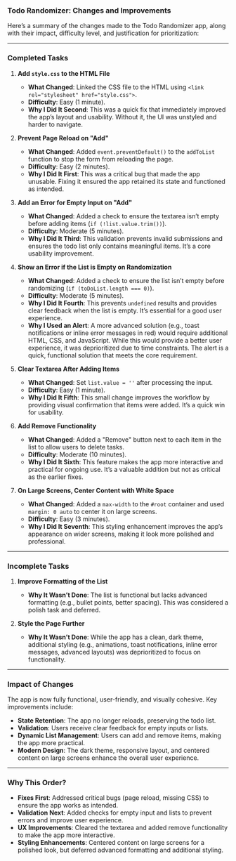 ### **Todo Randomizer: Changes and Improvements**

Here’s a summary of the changes made to the Todo Randomizer app, along with their impact, difficulty level, and justification for prioritization:

---

### **Completed Tasks**
1. **Add `style.css` to the HTML File**  
   - **What Changed**: Linked the CSS file to the HTML using `<link rel="stylesheet" href="style.css">`.  
   - **Difficulty**: Easy (1 minute).  
   - **Why I Did It Second**: This was a quick fix that immediately improved the app’s layout and usability. Without it, the UI was unstyled and harder to navigate.  

2. **Prevent Page Reload on "Add"**  
   - **What Changed**: Added `event.preventDefault()` to the `addToList` function to stop the form from reloading the page.  
   - **Difficulty**: Easy (2 minutes).  
   - **Why I Did It First**: This was a critical bug that made the app unusable. Fixing it ensured the app retained its state and functioned as intended.  

3. **Add an Error for Empty Input on "Add"**  
   - **What Changed**: Added a check to ensure the textarea isn’t empty before adding items (`if (!list.value.trim())`).  
   - **Difficulty**: Moderate (5 minutes).  
   - **Why I Did It Third**: This validation prevents invalid submissions and ensures the todo list only contains meaningful items. It’s a core usability improvement.  

4. **Show an Error if the List is Empty on Randomization**  
   - **What Changed**: Added a check to ensure the list isn’t empty before randomizing (`if (toDoList.length === 0)`).  
   - **Difficulty**: Moderate (5 minutes).  
   - **Why I Did It Fourth**: This prevents `undefined` results and provides clear feedback when the list is empty. It’s essential for a good user experience.  
   - **Why I Used an Alert**: A more advanced solution (e.g., toast notifications or inline error messages in red) would require additional HTML, CSS, and JavaScript. While this would provide a better user experience, it was deprioritized due to time constraints. The alert is a quick, functional solution that meets the core requirement. 

5. **Clear Textarea After Adding Items**  
   - **What Changed**: Set `list.value = ''` after processing the input.  
   - **Difficulty**: Easy (1 minute).  
   - **Why I Did It Fifth**: This small change improves the workflow by providing visual confirmation that items were added. It’s a quick win for usability.  

6. **Add Remove Functionality**  
   - **What Changed**: Added a "Remove" button next to each item in the list to allow users to delete tasks.  
   - **Difficulty**: Moderate (10 minutes).  
   - **Why I Did It Sixth**: This feature makes the app more interactive and practical for ongoing use. It’s a valuable addition but not as critical as the earlier fixes.  

7. **On Large Screens, Center Content with White Space**  
   - **What Changed**: Added a `max-width` to the `#root` container and used `margin: 0 auto` to center it on large screens.  
   - **Difficulty**: Easy (3 minutes).  
   - **Why I Did It Seventh**: This styling enhancement improves the app’s appearance on wider screens, making it look more polished and professional.  

---

### **Incomplete Tasks**
1. **Improve Formatting of the List**  
   - **Why It Wasn’t Done**: The list is functional but lacks advanced formatting (e.g., bullet points, better spacing). This was considered a polish task and deferred.  

2. **Style the Page Further**  
   - **Why It Wasn’t Done**: While the app has a clean, dark theme, additional styling (e.g., animations, toast notifications, inline error messages, advanced layouts) was deprioritized to focus on functionality.  

---

### **Impact of Changes**
The app is now fully functional, user-friendly, and visually cohesive. Key improvements include:
- **State Retention**: The app no longer reloads, preserving the todo list.  
- **Validation**: Users receive clear feedback for empty inputs or lists.  
- **Dynamic List Management**: Users can add and remove items, making the app more practical.  
- **Modern Design**: The dark theme, responsive layout, and centered content on large screens enhance the overall user experience.  

---

### **Why This Order?**
- **Fixes First**: Addressed critical bugs (page reload, missing CSS) to ensure the app works as intended.  
- **Validation Next**: Added checks for empty input and lists to prevent errors and improve user experience.  
- **UX Improvements**: Cleared the textarea and added remove functionality to make the app more interactive.  
- **Styling Enhancements**: Centered content on large screens for a polished look, but deferred advanced formatting and additional styling.  
